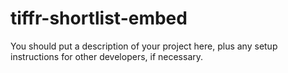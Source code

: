 # tiffr-shortlist-embed

You should put a description of your project here, plus any setup instructions for other developers, if necessary.
